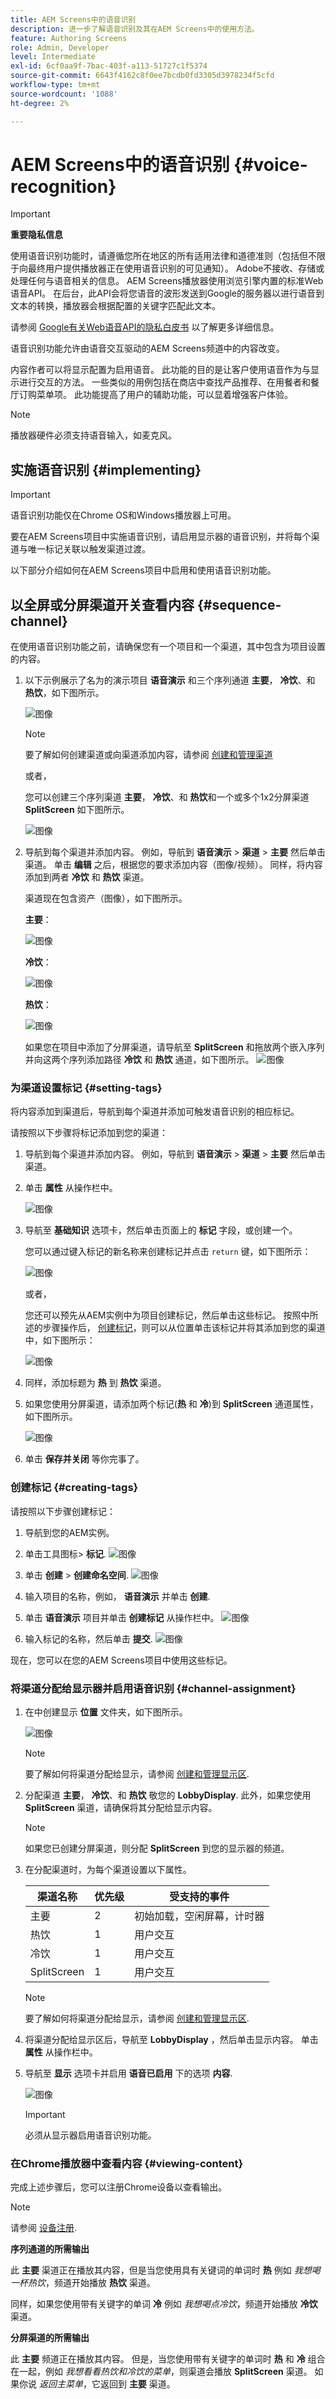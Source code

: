 ```yaml
---
title: AEM Screens中的语音识别
description: 进一步了解语音识别及其在AEM Screens中的使用方法。
feature: Authoring Screens
role: Admin, Developer
level: Intermediate
exl-id: 6cf0aa9f-7bac-403f-a113-51727c1f5374
source-git-commit: 6643f4162c8f0ee7bcdb0fd3305d3978234f5cfd
workflow-type: tm+mt
source-wordcount: '1088'
ht-degree: 2%

---
```


# AEM Screens中的语音识别 {#voice-recognition}

>[!IMPORTANT]
>
>**重要隐私信息**
>
>使用语音识别功能时，请遵循您所在地区的所有适用法律和道德准则（包括但不限于向最终用户提供播放器正在使用语音识别的可见通知）。 Adobe不接收、存储或处理任何与语音相关的信息。 AEM Screens播放器使用浏览引擎内置的标准Web语音API。 在后台，此API会将您语音的波形发送到Google的服务器以进行语音到文本的转换，播放器会根据配置的关键字匹配此文本。
>
>请参阅 [Google有关Web语音API的隐私白皮书](https://www.google.com/chrome/privacy/whitepaper.html#speech) 以了解更多详细信息。


语音识别功能允许由语音交互驱动的AEM Screens频道中的内容改变。

内容作者可以将显示配置为启用语音。 此功能的目的是让客户使用语音作为与显示进行交互的方法。 一些类似的用例包括在商店中查找产品推荐、在用餐者和餐厅订购菜单项。 此功能提高了用户的辅助功能，可以显着增强客户体验。

>[!NOTE]
>播放器硬件必须支持语音输入，如麦克风。

## 实施语音识别 {#implementing}

>[!IMPORTANT]
> 语音识别功能仅在Chrome OS和Windows播放器上可用。

要在AEM Screens项目中实施语音识别，请启用显示器的语音识别，并将每个渠道与唯一标记关联以触发渠道过渡。

以下部分介绍如何在AEM Screens项目中启用和使用语音识别功能。

## 以全屏或分屏渠道开关查看内容 {#sequence-channel}

在使用语音识别功能之前，请确保您有一个项目和一个渠道，其中包含为项目设置的内容。

1. 以下示例展示了名为的演示项目 **语音演示** 和三个序列通道 **主要**， **冷饮**、和 **热饮**，如下图所示。

   ![图像](assets/voice-recognition/vr-1.png)

   >[!NOTE]
   >
   >要了解如何创建渠道或向渠道添加内容，请参阅 [创建和管理渠道](/help/user-guide/managing-channels.md)

   或者，

   您可以创建三个序列渠道 **主要**， **冷饮**、和 **热饮**&#x200B;和一个或多个1x2分屏渠道 **SplitScreen** 如下图所示。

   ![图像](assets/voice-recognition/vr-emb-1.png)

1. 导航到每个渠道并添加内容。 例如，导航到 **语音演示** > **渠道** > **主要** 然后单击渠道。 单击 **编辑** 之后，根据您的要求添加内容（图像/视频）。 同样，将内容添加到两者 **冷饮** 和 **热饮** 渠道。

   渠道现在包含资产（图像），如下图所示。

   **主要**：

   ![图像](assets/voice-recognition/vr-4.png)

   **冷饮**：

   ![图像](assets/voice-recognition/vr-3.png)

   **热饮**：

   ![图像](assets/voice-recognition/vr-2.png)

   如果您在项目中添加了分屏渠道，请导航至 **SplitScreen** 和拖放两个嵌入序列并向这两个序列添加路径 **冷饮** 和 **热饮** 通道，如下图所示。
   ![图像](assets/voice-recognition/vr-emb-6.png)


### 为渠道设置标记 {#setting-tags}

将内容添加到渠道后，导航到每个渠道并添加可触发语音识别的相应标记。

请按照以下步骤将标记添加到您的渠道：

1. 导航到每个渠道并添加内容。 例如，导航到 **语音演示** > **渠道** > **主要** 然后单击渠道。

1. 单击 **属性** 从操作栏中。

   ![图像](assets/voice-recognition/vr-5.png)

1. 导航至 **基础知识** 选项卡，然后单击页面上的 **标记** 字段，或创建一个。

   您可以通过键入标记的新名称来创建标记并点击 `return` 键，如下图所示：

   ![图像](assets/voice-recognition/vr-6.png)

   或者，

   您还可以预先从AEM实例中为项目创建标记，然后单击这些标记。 按照中所述的步骤操作后， [创建标记](#creating-tags)，则可以从位置单击该标记并将其添加到您的渠道中，如下图所示：

   ![图像](assets/voice-recognition/vr-tag1.png)

1. 同样，添加标题为 **热** 到 **热饮** 渠道。

1. 如果您使用分屏渠道，请添加两个标记(**热** 和 **冷**)到 **SplitScreen** 通道属性，如下图所示。

   ![图像](assets/voice-recognition/vr-emb-7.png)

1. 单击 **保存并关闭** 等你完事了。


### 创建标记 {#creating-tags}

请按照以下步骤创建标记：

1. 导航到您的AEM实例。

1. 单击工具图标> **标记**.
   ![图像](assets/voice-recognition/vr-7.png)

1. 单击 **创建** > **创建命名空间**.
   ![图像](assets/voice-recognition/vr-tag3.png)

1. 输入项目的名称，例如， **语音演示** 并单击 **创建**.

1. 单击 **语音演示** 项目并单击 **创建标记** 从操作栏中。
   ![图像](assets/voice-recognition/vr-tag4.png)

1. 输入标记的名称，然后单击 **提交**.
   ![图像](assets/voice-recognition/vr-tag5.png)

现在，您可以在您的AEM Screens项目中使用这些标记。

### 将渠道分配给显示器并启用语音识别 {#channel-assignment}

1. 在中创建显示 **位置** 文件夹，如下图所示。

   ![图像](assets/voice-recognition/vr-loc.png)

   >[!NOTE]
   >要了解如何将渠道分配给显示，请参阅 [创建和管理显示区](/help/user-guide/managing-displays.md).

1. 分配渠道 **主要**， **冷饮**、和 **热饮** 敬您的 **LobbyDisplay**. 此外，如果您使用 **SplitScreen** 渠道，请确保将其分配给显示内容。

   >[!NOTE]
   >如果您已创建分屏渠道，则分配 **SplitScreen** 到您的显示器的频道。

1. 在分配渠道时，为每个渠道设置以下属性。

   | **渠道名称** | **优先级** | **受支持的事件** |
   |---|---|---|
   | 主要 | 2 | 初始加载，空闲屏幕，计时器 |
   | 热饮 | 1 | 用户交互 |
   | 冷饮 | 1 | 用户交互 |
   | SplitScreen | 1 | 用户交互 |

   >[!NOTE]
   >
   >要了解如何将渠道分配给显示，请参阅 [创建和管理显示区](/help/user-guide/managing-displays.md).

1. 将渠道分配给显示区后，导航至 **LobbyDisplay** ，然后单击显示内容。 单击 **属性** 从操作栏中。

1. 导航至 **显示** 选项卡并启用 **语音已启用** 下的选项 **内容**.

   ![图像](assets/voice-recognition/vr-disp.png)

   >[!IMPORTANT]
   >必须从显示器启用语音识别功能。

### 在Chrome播放器中查看内容 {#viewing-content}

完成上述步骤后，您可以注册Chrome设备以查看输出。

>[!NOTE]
>请参阅 [设备注册](device-registration.md).

**序列通道的所需输出**

此 **主要** 渠道正在播放其内容，但是当您使用具有关键词的单词时 **热** 例如 *我想喝一杯热饮*，频道开始播放 **热饮** 渠道。

同样，如果您使用带有关键字的单词 **冷** 例如 *我想喝点冷饮*，频道开始播放 **冷饮** 渠道。

**分屏渠道的所需输出**

此 **主要** 频道正在播放其内容。 但是，当您使用带有关键字的单词时 **热** 和 **冷** 组合在一起，例如 *我想看看热饮和冷饮的菜单*，则渠道会播放 **SplitScreen** 渠道。 如果你说 *返回主菜单*，它返回到 **主要** 渠道。
